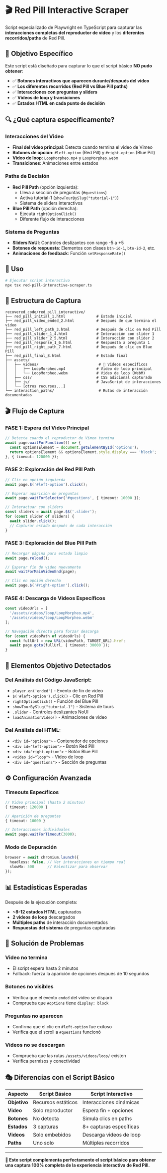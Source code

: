 # 🎬 Red Pill Interactive Scraper

Script especializado de Playwright en TypeScript para capturar las **interacciones completas del reproductor de video** y los **diferentes recorridos/paths** de Red Pill.

## 🎯 Objetivo Específico

Este script está diseñado para capturar lo que el script básico **NO pudo obtener**:
- ✅ **Botones interactivos que aparecen durante/después del video**
- ✅ **Los diferentes recorridos (Red Pill vs Blue Pill paths)**
- ✅ **Interacciones con preguntas y sliders**
- ✅ **Videos de loop y transiciones**
- ✅ **Estados HTML en cada punto de decisión**

## 🔍 ¿Qué captura específicamente?

### **Interacciones del Video**
- **Final del video principal**: Detecta cuando termina el video de Vimeo
- **Botones de opción**: `#left-option` (Red Pill) y `#right-option` (Blue Pill)
- **Video de loop**: `LoopMorpheo.mp4` y `LoopMorpheo.webm`
- **Transiciones**: Animaciones entre estados

### **Paths de Decisión**
- **Red Pill Path** (opción izquierda):
  - Lleva a sección de preguntas (`#questions`)
  - Activa tutorial-1 (`showTourBySlug("tutorial-1")`)
  - Sistema de sliders interactivos
- **Blue Pill Path** (opción derecha):
  - Ejecuta `rightOptionClick()`
  - Diferente flujo de interacciones

### **Sistema de Preguntas**
- **Sliders NoUI**: Controles deslizantes con rango -5 a +5
- **Botones de respuesta**: Elementos con clases `btn-id-1`, `btn-id-2`, etc.
- **Animaciones de feedback**: Función `setResponseRate()`

## 🚀 Uso

```bash
# Ejecutar script interactivo
npx tsx red-pill-interactive-scraper.ts
```

## 📁 Estructura de Captura

```
recovered_code/red_pill_interactive/
├── red_pill_initial_1.html              # Estado inicial
├── red_pill_video_ended_2.html          # Después de que termina el video
├── red_pill_left_path_3.html            # Después de clic en Red Pill
├── red_pill_slider_1_4.html             # Interacción con slider 1
├── red_pill_slider_2_5.html             # Interacción con slider 2
├── red_pill_response_1_6.html           # Respuesta a pregunta 1
├── red_pill_right_path_7.html           # Después de clic en Blue Pill
├── red_pill_final_8.html                # Estado final
├── assets/
│   ├── videos/                           # 🎥 Videos específicos
│   │   ├── LoopMorpheo.mp4              # Video de loop principal
│   │   └── LoopMorpheo.webm             # Video de loop (WebM)
│   ├── css/                             # CSS adicional capturado
│   ├── js/                              # JavaScript de interacciones
│   └── [otros recursos...]
└── interaction_paths/                    # Rutas de interacción documentadas
```

## 🎬 Flujo de Captura

### **FASE 1: Espera del Video Principal**
```typescript
// Detecta cuando el reproductor de Vimeo termina
await page.waitForFunction(() => {
  const optionsElement = document.getElementById('options');
  return optionsElement && optionsElement.style.display === 'block';
}, { timeout: 120000 });
```

### **FASE 2: Exploración del Red Pill Path**
```typescript
// Clic en opción izquierda
await page.$('#left-option').click();

// Esperar aparición de preguntas
await page.waitForSelector('#questions', { timeout: 10000 });

// Interactuar con sliders
const sliders = await page.$$('.slider');
for (const slider of sliders) {
  await slider.click();
  // Capturar estado después de cada interacción
}
```

### **FASE 3: Exploración del Blue Pill Path**
```typescript
// Recargar página para estado limpio
await page.reload();

// Esperar fin de video nuevamente
await waitForMainVideoEnd(page);

// Clic en opción derecha
await page.$('#right-option').click();
```

### **FASE 4: Descarga de Videos Específicos**
```typescript
const videoUrls = [
  '/assets/videos/loop/LoopMorpheo.mp4',
  '/assets/videos/loop/LoopMorpheo.webm'
];

// Navegación directa para forzar descarga
for (const videoPath of videoUrls) {
  const fullUrl = new URL(videoPath, TARGET_URL).href;
  await page.goto(fullUrl, { timeout: 30000 });
}
```

## 🎯 Elementos Objetivo Detectados

### **Del Análisis del Código JavaScript:**
- `player.on('ended')` - Evento de fin de video
- `$('#left-option').click()` - Clic en Red Pill
- `rightOptionClick()` - Función del Blue Pill
- `showTourBySlug("tutorial-1")` - Sistema de tours
- `.slider` - Controles deslizantes NoUI
- `loadAnimationVideo()` - Animaciones de video

### **Del Análisis del HTML:**
- `<div id="options">` - Contenedor de opciones
- `<div id="left-option">` - Botón Red Pill
- `<div id="right-option">` - Botón Blue Pill
- `<video id="loop">` - Video de loop
- `<div id="questions">` - Sección de preguntas

## ⚙️ Configuración Avanzada

### **Timeouts Específicos**
```typescript
// Video principal (hasta 2 minutos)
{ timeout: 120000 }

// Aparición de preguntas
{ timeout: 10000 }

// Interacciones individuales
await page.waitForTimeout(3000);
```

### **Modo de Depuración**
```typescript
browser = await chromium.launch({ 
  headless: false, // Ver interacciones en tiempo real
  slowMo: 500      // Ralentizar para observar
});
```

## 📊 Estadísticas Esperadas

Después de la ejecución completa:
- **~8-12 estados HTML** capturados
- **2 videos de loop** descargados  
- **Múltiples paths** de interacción documentados
- **Respuestas del sistema** de preguntas capturadas

## 🔧 Solución de Problemas

### **Video no termina**
- El script espera hasta 2 minutos
- Fallback: fuerza la aparición de opciones después de 10 segundos

### **Botones no visibles**
- Verifica que el evento `ended` del video se disparó
- Comprueba que `#options` tiene `display: block`

### **Preguntas no aparecen**
- Confirma que el clic en `#left-option` fue exitoso
- Verifica que el scroll a `#questions` funcionó

### **Videos no se descargan**
- Comprueba que las rutas `/assets/videos/loop/` existen
- Verifica permisos y conectividad

## 🎭 Diferencias con el Script Básico

| Aspecto | Script Básico | Script Interactivo |
|---------|---------------|-------------------|
| **Objetivo** | Recursos estáticos | Interacciones dinámicas |
| **Video** | Solo reproductor | Espera fin + opciones |
| **Botones** | No detecta | Simula clics en paths |
| **Estados** | 3 capturas | 8+ capturas específicas |
| **Videos** | Solo embebidos | Descarga videos de loop |
| **Paths** | Uno solo | Múltiples recorridos |

---

**🎯 Este script complementa perfectamente el script básico para obtener una captura 100% completa de la experiencia interactiva de Red Pill.** 
